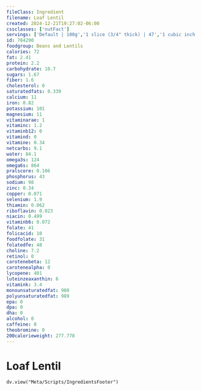```yaml
---
fileClass: Ingredient
filename: Loaf Lentil
created: 2024-12-21T19:27:02-06:00
cssclasses: ['nutFact']
servings: ['Default | 100g','1 slice (3/4" thick) | 47','1 cubic inch | 14']
id: 784290
foodgroup: Beans and Lentils
calories: 72
fat: 2.41
protein: 2.2
carbohydrate: 10.7
sugars: 1.67
fiber: 1.6
cholesterol: 0
saturatedfats: 0.339
calcium: 11
iron: 0.82
potassium: 101
magnesium: 11
vitaminarae: 1
vitaminc: 1.2
vitaminb12: 0
vitamind: 0
vitamine: 0.34
netcarbs: 9.1
water: 84.1
omega3s: 124
omega6s: 864
pralscore: 0.106
phosphorus: 43
sodium: 98
zinc: 0.34
copper: 0.071
selenium: 1.9
thiamin: 0.062
riboflavin: 0.023
niacin: 0.499
vitaminb6: 0.072
folate: 41
folicacid: 10
foodfolate: 31
folatedfe: 48
choline: 7.2
retinol: 0
carotenebeta: 12
carotenealpha: 0
lycopene: 401
luteinzeaxanthin: 6
vitamink: 3.4
monounsaturatedfat: 980
polyunsaturatedfat: 989
epa: 0
dpa: 0
dha: 0
alcohol: 0
caffeine: 0
theobromine: 0
200calorieweight: 277.778
---
```


# Loaf Lentil

```dataviewjs
dv.view("Meta/Scripts/IngredientsFooter")
```